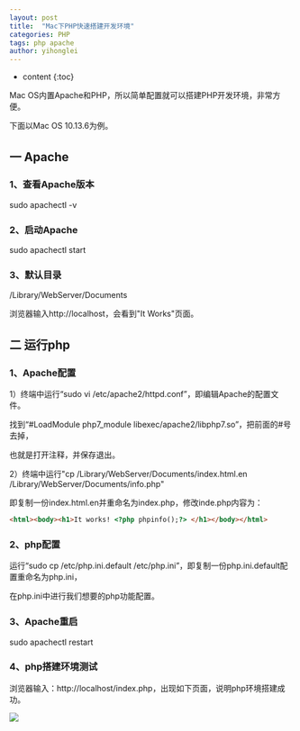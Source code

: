 ```yaml
---
layout: post
title:  "Mac下PHP快速搭建开发环境"
categories: PHP
tags: php apache
author: yihonglei
---
```


* content
{:toc}

Mac OS内置Apache和PHP，所以简单配置就可以搭建PHP开发环境，非常方便。




下面以Mac OS 10.13.6为例。

## 一 Apache

### 1、查看Apache版本

sudo apachectl -v

### 2、启动Apache

sudo apachectl start

### 3、默认目录

/Library/WebServer/Documents

浏览器输入http://localhost，会看到"It Works"页面。

## 二 运行php

### 1、Apache配置

1）终端中运行“sudo vi /etc/apache2/httpd.conf”，即编辑Apache的配置文件。

找到“#LoadModule php7_module libexec/apache2/libphp7.so”，把前面的#号去掉，

也就是打开注释，并保存退出。

2）终端中运行"cp /Library/WebServer/Documents/index.html.en /Library/WebServer/Documents/info.php"

即复制一份index.html.en并重命名为index.php，修改inde.php内容为：

```html
<html><body><h1>It works! <?php phpinfo();?> </h1></body></html>
```

### 2、php配置

运行“sudo cp /etc/php.ini.default /etc/php.ini”，即复制一份php.ini.default配置重命名为php.ini，

在php.ini中进行我们想要的php功能配置。

### 3、Apache重启

sudo apachectl restart

### 4、php搭建环境测试

浏览器输入：http://localhost/index.php，出现如下页面，说明php环境搭建成功。

![](http://wx4.sinaimg.cn/mw690/0060lm7Tly1fwjotr2xpaj31kw0gldmh.jpg)
